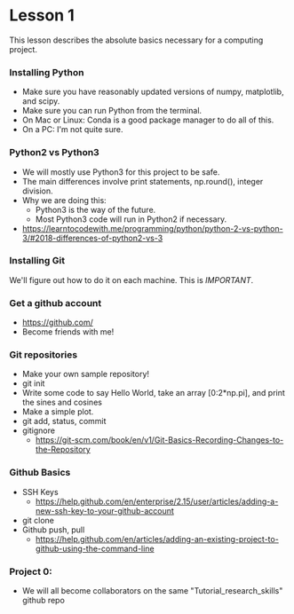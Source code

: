 # Lesson 1

This lesson describes the absolute basics necessary for a computing project. 


### Installing Python
* Make sure you have reasonably updated versions of numpy, matplotlib, and scipy. 
* Make sure you can run Python from the terminal. 
* On Mac or Linux: Conda is a good package manager to do all of this.
* On a PC: I'm not quite sure. 


### Python2 vs Python3 
* We will mostly use Python3 for this project to be safe. 
* The main differences involve print statements, np.round(), integer division. 
* Why we are doing this: 
  * Python3 is the way of the future. 
  * Most Python3 code will run in Python2 if necessary. 
* https://learntocodewith.me/programming/python/python-2-vs-python-3/#2018-differences-of-python2-vs-3


### Installing Git
We'll figure out how to do it on each machine. This is *IMPORTANT*. 


### Get a github account
* https://github.com/
* Become friends with me! 


### Git repositories
* Make your own sample repository!
* git init
* Write some code to say Hello World, take an array [0:2*np.pi], and print the sines and cosines
* Make a simple plot. 
* git add, status, commit
* gitignore
  * https://git-scm.com/book/en/v1/Git-Basics-Recording-Changes-to-the-Repository


### Github Basics
* SSH Keys
  * https://help.github.com/en/enterprise/2.15/user/articles/adding-a-new-ssh-key-to-your-github-account
* git clone
* Github push, pull
  * https://help.github.com/en/articles/adding-an-existing-project-to-github-using-the-command-line


### Project 0: 
* We will all become collaborators on the same "Tutorial_research_skills" github repo

